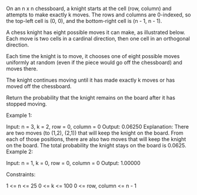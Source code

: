 On an n x n chessboard, a knight starts at the cell (row, column) and attempts to make exactly k moves. The rows and columns are 0-indexed, so the top-left cell is (0, 0), and the bottom-right cell is (n - 1, n - 1).

A chess knight has eight possible moves it can make, as illustrated below. Each move is two cells in a cardinal direction, then one cell in an orthogonal direction.


Each time the knight is to move, it chooses one of eight possible moves uniformly at random (even if the piece would go off the chessboard) and moves there.

The knight continues moving until it has made exactly k moves or has moved off the chessboard.

Return the probability that the knight remains on the board after it has stopped moving.

 

Example 1:

Input: n = 3, k = 2, row = 0, column = 0
Output: 0.06250
Explanation: There are two moves (to (1,2), (2,1)) that will keep the knight on the board.
From each of those positions, there are also two moves that will keep the knight on the board.
The total probability the knight stays on the board is 0.0625.
Example 2:

Input: n = 1, k = 0, row = 0, column = 0
Output: 1.00000
 

Constraints:

1 <= n <= 25
0 <= k <= 100
0 <= row, column <= n - 1
